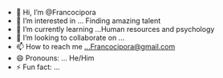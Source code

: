 - 👋 Hi, I’m @Francocipora
- 👀 I’m interested in ... Finding amazing talent
- 🌱 I’m currently learning ...Human resources and psychology
- 💞️ I’m looking to collaborate on ...
- 📫 How to reach me ...Francocipora@gmail.com
- 😄 Pronouns: ... He/Him
- ⚡ Fun fact: ...

<!---
Francocipora/Francocipora is a ✨ special ✨ repository because its `README.md` (this file) appears on your GitHub profile.
You can click the Preview link to take a look at your changes.
--->
